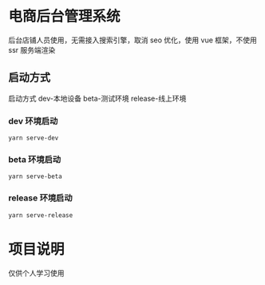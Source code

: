 # 电商后台管理系统

后台店铺人员使用，无需接入搜索引擎，取消 seo 优化，使用 vue 框架，不使用 ssr 服务端渲染

## 启动方式

启动方式 dev-本地设备 beta-测试环境 release-线上环境

### dev 环境启动

```
yarn serve-dev
```

### beta 环境启动

```
yarn serve-beta
```

### release 环境启动

```
yarn serve-release
```

# 项目说明

仅供个人学习使用
